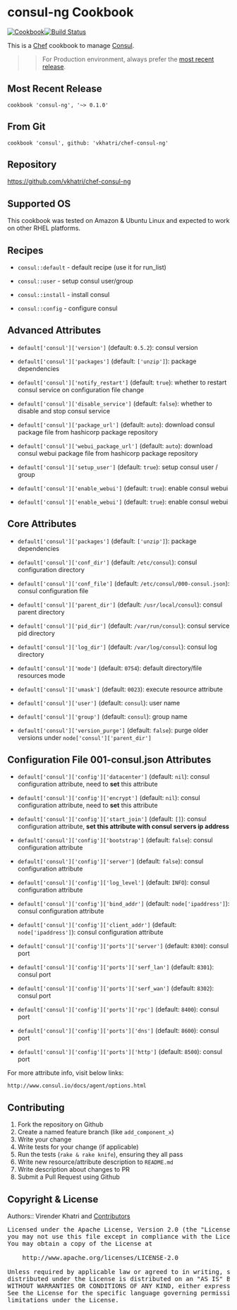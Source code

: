consul-ng Cookbook
================

[![Cookbook](http://img.shields.io/badge/cookbook-v0.1.0-green.svg)](https://github.com/vkhatri/chef-consul-ng)[![Build Status](https://travis-ci.org/vkhatri/chef-consul.svg?branch=master)](https://travis-ci.org/vkhatri/chef-consul-ng)

This is a [Chef] cookbook to manage [Consul].


>> For Production environment, always prefer the [most recent release](https://supermarket.chef.io/cookbooks/consul-ng).


## Most Recent Release

```
cookbook 'consul-ng', '~> 0.1.0'
```

## From Git

```
cookbook 'consul', github: 'vkhatri/chef-consul-ng'
```

## Repository

https://github.com/vkhatri/chef-consul-ng


## Supported OS

This cookbook was tested on Amazon & Ubuntu Linux and expected to work on other RHEL platforms.


## Recipes

- `consul::default` - default recipe (use it for run_list)

- `consul::user` - setup consul user/group

- `consul::install` - install consul

- `consul::config` - configure consul


## Advanced Attributes


* `default['consul']['version']` (default: `0.5.2`): consul version

* `default['consul']['packages']` (default: `['unzip']`): package dependencies

* `default['consul']['notify_restart']` (default: `true`): whether to restart consul service on configuration file change

* `default['consul']['disable_service']` (default: `false`): whether to disable and stop consul service

* `default['consul']['package_url']` (default: `auto`): download consul package file from hashicorp package repository

* `default['consul']['webui_package_url']` (default: `auto`): download consul webui package file from hashicorp package repository

* `default['consul']['setup_user']` (default: `true`): setup consul user / group

* `default['consul']['enable_webui']` (default: `true`): enable consul webui

* `default['consul']['enable_webui']` (default: `true`): enable consul webui


## Core Attributes

* `default['consul']['packages']` (default: `['unzip']`): package dependencies

* `default['consul']['conf_dir']` (default: `/etc/consul`): consul configuration directory

* `default['consul']['conf_file']` (default: `/etc/consul/000-consul.json`): consul configuration file

* `default['consul']['parent_dir']` (default: `/usr/local/consul`): consul parent directory

* `default['consul']['pid_dir']` (default: `/var/run/consul`): consul service pid directory

* `default['consul']['log_dir']` (default: `/var/log/consul`): consul log directory

* `default['consul']['mode']` (default: `0754`): default directory/file resources mode

* `default['consul']['umask']` (default: `0023`): execute resource attribute

* `default['consul']['user']` (default: `consul`): user name

* `default['consul']['group']` (default: `consul`): group name

* `default['consul']['version_purge']` (default: `false`): purge older versions under `node['consul']['parent_dir']`


## Configuration File 001-consul.json Attributes

* `default['consul']['config']['datacenter']` (default: `nil`): consul configuration attribute, need to **set** this attribute

* `default['consul']['config']['encrypt']` (default: `nil`): consul configuration attribute, need to **set** this attribute

* `default['consul']['config']['start_join']` (default: `[]`): consul configuration attribute, **set this attribute with consul servers ip address**

* `default['consul']['config']['bootstrap']` (default: `false`): consul configuration attribute

* `default['consul']['config']['server']` (default: `false`): consul configuration attribute

* `default['consul']['config']['log_level']` (default: `INFO`): consul configuration attribute

* `default['consul']['config']['bind_addr']` (default: `node['ipaddress']`): consul configuration attribute

* `default['consul']['config']['client_addr']` (default: `node['ipaddress']`): consul configuration attribute

* `default['consul']['config']['ports']['server']` (default: `8300`): consul port

* `default['consul']['config']['ports']['serf_lan']` (default: `8301`): consul port

* `default['consul']['config']['ports']['serf_wan']` (default: `8302`): consul port

* `default['consul']['config']['ports']['rpc']` (default: `8400`): consul port

* `default['consul']['config']['ports']['dns']` (default: `8600`): consul port

* `default['consul']['config']['ports']['http']` (default: `8500`): consul port

For more attribute info, visit below links:

```
http://www.consul.io/docs/agent/options.html
```


## Contributing

1. Fork the repository on Github
2. Create a named feature branch (like `add_component_x`)
3. Write your change
4. Write tests for your change (if applicable)
5. Run the tests (`rake & rake knife`), ensuring they all pass
6. Write new resource/attribute description to `README.md`
7. Write description about changes to PR
8. Submit a Pull Request using Github


## Copyright & License

Authors:: Virender Khatri and [Contributors]

<pre>
Licensed under the Apache License, Version 2.0 (the "License");
you may not use this file except in compliance with the License.
You may obtain a copy of the License at

    http://www.apache.org/licenses/LICENSE-2.0

Unless required by applicable law or agreed to in writing, software
distributed under the License is distributed on an "AS IS" BASIS,
WITHOUT WARRANTIES OR CONDITIONS OF ANY KIND, either express or implied.
See the License for the specific language governing permissions and
limitations under the License.
</pre>


[Chef]: https://www.chef.io/
[consul]: https://consul.io/
[Contributors]: https://github.com/vkhatri/chef-consul/graphs/contributors
